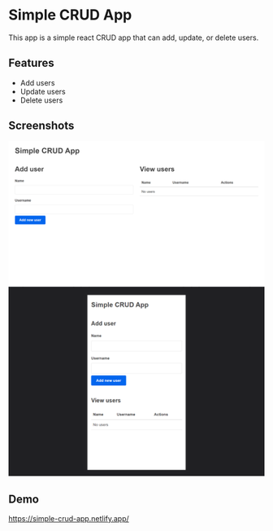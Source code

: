 # Simple CRUD App

This app is a simple react CRUD app that can add, update, or delete users.

## Features

- Add users
- Update users
- Delete users

## Screenshots

<img src="assets/Screenshot-1.png" alt="app screenshot" > <img src="assets/Screenshot-2.png" alt="app screenshot" >

## Demo

https://simple-crud-app.netlify.app/
